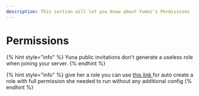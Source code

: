 ```yaml
---
description: This section will let you know about Yumei's Permissions
---
```


# Permissions



{% hint style="info" %}
Yuna public invitations don't generate a useless role when joining your server.
{% endhint %}

{% hint style="info" %}
give her a role you can use [this link ](https://discord.com/oauth2/authorize?client\_id=802008378271989802\&scope=bot\&permissions=66321471)for auto create a role with full permission she needed to run without any additional config
{% endhint %}
